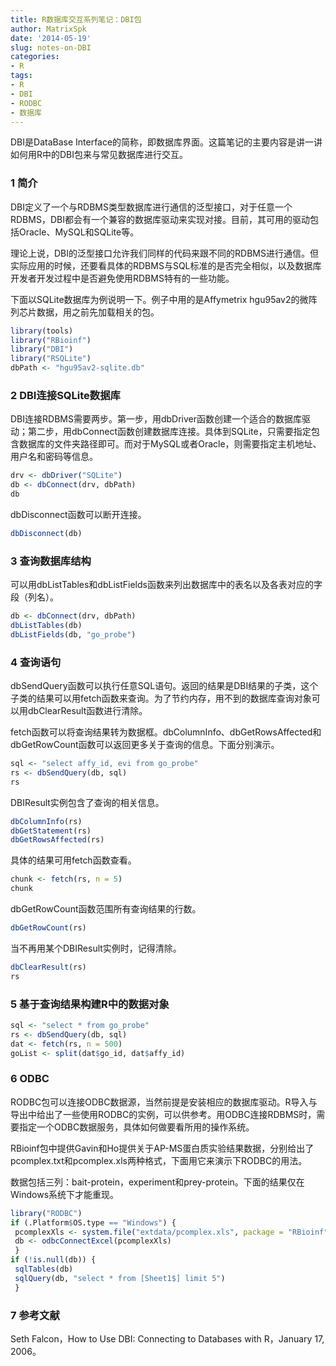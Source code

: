 ```yaml
---
title: R数据库交互系列笔记：DBI包
author: MatrixSpk
date: '2014-05-19'
slug: notes-on-DBI
categories:
- R
tags:
- R
- DBI
- RODBC
- 数据库
---
```

DBI是DataBase Interface的简称，即数据库界面。这篇笔记的主要内容是讲一讲如何用R中的DBI包来与常见数据库进行交互。

### 1 简介

DBI定义了一个与RDBMS类型数据库进行通信的泛型接口，对于任意一个RDBMS，DBI都会有一个兼容的数据库驱动来实现对接。目前，其可用的驱动包括Oracle、MySQL和SQLite等。

理论上说，DBI的泛型接口允许我们同样的代码来跟不同的RDBMS进行通信。但实际应用的时候，还要看具体的RDBMS与SQL标准的是否完全相似，以及数据库开发者开发过程中是否避免使用RDBMS特有的一些功能。

下面以SQLite数据库为例说明一下。例子中用的是Affymetrix hgu95av2的微阵列芯片数据，用之前先加载相关的包。


``` r
library(tools)
library("RBioinf")
library("DBI")
library("RSQLite")
dbPath <- "hgu95av2-sqlite.db"
```

### 2 DBI连接SQLite数据库

DBI连接RDBMS需要两步。第一步，用dbDriver函数创建一个适合的数据库驱动；第二步，用dbConnect函数创建数据库连接。具体到SQLite，只需要指定包含数据库的文件夹路径即可。而对于MySQL或者Oracle，则需要指定主机地址、用户名和密码等信息。


``` r
drv <- dbDriver("SQLite")
db <- dbConnect(drv, dbPath)
db
```

dbDisconnect函数可以断开连接。


``` r
dbDisconnect(db)
```

### 3 查询数据库结构

可以用dbListTables和dbListFields函数来列出数据库中的表名以及各表对应的字段（列名）。


``` r
db <- dbConnect(drv, dbPath)
dbListTables(db)
dbListFields(db, "go_probe")
```

### 4 查询语句

dbSendQuery函数可以执行任意SQL语句。返回的结果是DBI结果的子类，这个子类的结果可以用fetch函数来查询。为了节约内存，用不到的数据库查询对象可以用dbClearResult函数进行清除。

fetch函数可以将查询结果转为数据框。dbColumnInfo、dbGetRowsAffected和dbGetRowCount函数可以返回更多关于查询的信息。下面分别演示。


``` r
sql <- "select affy_id, evi from go_probe"
rs <- dbSendQuery(db, sql)
rs
```

DBIResult实例包含了查询的相关信息。


``` r
dbColumnInfo(rs)
dbGetStatement(rs)
dbGetRowsAffected(rs)
```

具体的结果可用fetch函数查看。


``` r
chunk <- fetch(rs, n = 5)
chunk
```

dbGetRowCount函数范围所有查询结果的行数。


``` r
dbGetRowCount(rs)
```

当不再用某个DBIResult实例时，记得清除。


``` r
dbClearResult(rs)
rs
```

### 5 基于查询结果构建R中的数据对象


``` r
sql <- "select * from go_probe"
rs <- dbSendQuery(db, sql)
dat <- fetch(rs, n = 500)
goList <- split(dat$go_id, dat$affy_id)
```

### 6 ODBC

RODBC包可以连接ODBC数据源，当然前提是安装相应的数据库驱动。R导入与导出中给出了一些使用RODBC的实例，可以供参考。用ODBC连接RDBMS时，需要指定一个ODBC数据服务，具体如何做要看所用的操作系统。

RBioinf包中提供Gavin和Ho提供关于AP-MS蛋白质实验结果数据，分别给出了pcomplex.txt和pcomplex.xls两种格式，下面用它来演示下RODBC的用法。

数据包括三列：bait-protein，experiment和prey-protein。下面的结果仅在Windows系统下才能重现。


``` r
library("RODBC")
if (.Platform$OS.type == "Windows") {
 pcomplexXls <- system.file("extdata/pcomplex.xls", package = "RBioinf")
 db <- odbcConnectExcel(pcomplexXls)
 }
if (!is.null(db)) {
 sqlTables(db)
 sqlQuery(db, "select * from [Sheet1$] limit 5")
 }
```

### 7 参考文献

Seth Falcon，How to Use DBI: Connecting to Databases with R，January 17, 2006。
